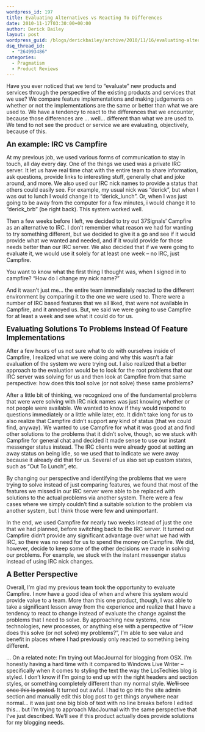 ```yaml
---
wordpress_id: 197
title: Evaluating Alternatives vs Reacting To Differences
date: 2010-11-17T03:30:00+00:00
author: Derick Bailey
layout: post
wordpress_guid: /blogs/derickbailey/archive/2010/11/16/evaluating-alternatives-vs-reacting-to-differences.aspx
dsq_thread_id:
  - "264993486"
categories:
  - Pragmatism
  - Product Reviews
---
```

Have you ever noticed that we tend to &ldquo;evaluate&rdquo; new products and services through the perspective of the existing products and services that we use? We compare feature implementations and making judgements on whether or not the implementations are the same or better than what we are used to. We have a tendency to react to the differences that we encounter, because those differences are &#8230; well&#8230; different than what we are used to. We tend to not see the product or service we are evaluating, objectively, because of this.

<span style="font-size: 14pt"><b></b></span>

<span style="font-size: 14pt"><b>An example: IRC vs Campfire</b></span> 

At my previous job, we used various forms of communication to stay in touch, all day every day. One of the things we used was a private IRC server. It let us have real time chat with the entire team to share information, ask questions, provide links to interesting stuff, generally chat and joke around, and more. We also used our IRC nick names to provide a status that others could easily see. For example, my usual nick was &ldquo;derick&rdquo;, but when I was out to lunch I would change it to &ldquo;derick\_lunch&rdquo;. Or, when I was just going to be away from the computer for a few minutes, i would change it to &ldquo;derick\_brb&rdquo; (be right back). This system worked well. 

Then a few weeks before I left, we decided to try out 37Signals&rsquo; Campfire as an alternative to IRC. I don&rsquo;t remember what reason we had for wanting to try something different, but we decided to give it a go and see if it would provide what we wanted and needed, and if it would provide for those needs better than our IRC server. We also decided that if we were going to evaluate it, we would use it solely for at least one week &#8211; no IRC, just Campfire. 

You want to know what the first thing I thought was, when I signed in to campfire? &ldquo;How do I change my nick name?&rdquo; 

And it wasn&rsquo;t just me&#8230; the entire team immediately reacted to the different environment by comparing it to the one we were used to. There were a number of IRC based features that we all liked, that were not available in Campfire, and it annoyed us. But, we said we were going to use Campfire for at least a week and see what it could do for us.

<span style="font-size: 14pt"><b></b></span>

<span style="font-size: 14pt"><b>Evaluating Solutions To Problems Instead Of Feature Implementations</b></span> 

After a few hours of us not sure what to do with ourselves inside of Campfire, I realized what we were doing and why this wasn&rsquo;t a fair evaluation of the system we were trying out. I also realized that a better approach to the evaluation would be to look for the root problems that our IRC server was solving for us and then look at Campfire from that same perspective: how does this tool solve (or not solve) these same problems? 

After a little bit of thinking, we recognized one of the fundamental problems that were were solving with IRC nick names was just knowing whether or not people were available. We wanted to know if they would respond to questions immediately or a little while later, etc. It didn&rsquo;t take long for us to also realize that Campfire didn&rsquo;t support any kind of status (that we could find, anyway). We wanted to use Campfire for what it was good at and find other solutions to the problems that it didn&rsquo;t solve, though, so we stuck with Campfire for general chat and decided it made sense to use our instant messenger status instead. The IRC clients were already good at setting an away status on being idle, so we used that to indicate we were away because it already did that for us. Several of us also set up custom states, such as &ldquo;Out To Lunch&rdquo;, etc. 

By changing our perspective and identifying the problems that we were trying to solve instead of just comparing features, we found that most of the features we missed in our IRC server were able to be replaced with solutions to the actual problems via another system. There were a few cases where we simply couldn&rsquo;t find a suitable solution to the problem via another system, but I think those were few and unimportant. 

In the end, we used Campfire for nearly two weeks instead of just the one that we had planned, before switching back to the IRC server. It turned out Campfire didn&rsquo;t provide any significant advantage over what we had with IRC, so there was no need for us to spend the money on Campfire. We did, however, decide to keep some of the other decisions we made in solving our problems. For example, we stuck with the instant messenger status instead of using IRC nick changes. 

<span style="font-size: 14pt"><b></b></span>

<span style="font-size: 14pt"><b>A Better Perspective</b></span> 

Overall, I&rsquo;m glad my previous team took the opportunity to evaluate Campfire. I now have a good idea of when and where this system would provide value to a team. More than this one product, though, I was able to take a significant lesson away from the experience and realize that I have a tendency to react to change instead of evaluate the change against the problems that I need to solve. By approaching new systems, new technologies, new processes, or anything else with a perspective of &ldquo;How does this solve (or not solve) my problems?&rdquo;, I&rsquo;m able to see value and benefit in places where I had previously only reacted to something being different.

&#8230; On a related note: I&rsquo;m trying out MacJournal for blogging from OSX. I&rsquo;m honestly having a hard time with it compared to Windows Live Writer &#8211; specifically when it comes to styling the text the way the LosTechies blog is styled. I don&rsquo;t know if I&rsquo;m going to end up with the right headers and section styles, or something completely different than my normal style. <span style="text-decoration: line-through">We&rsquo;ll see once this is posted.</span> It turned out awful. I had to go into the site admin section and manually edit this blog post to get things anywhere near normal&#8230; it was just one big blob of text with no line breaks before I edited this&#8230; but I&rsquo;m trying to approach MacJournal with the same perspective that I&rsquo;ve just described. We&rsquo;ll see if this product actually does provide solutions for my blogging needs.